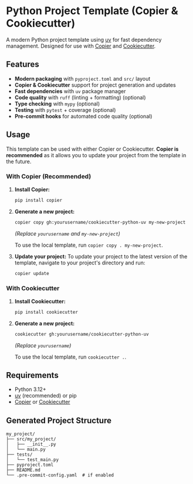 # Python Project Template (Copier & Cookiecutter)

A modern Python project template using [uv](https://github.com/astral-sh/uv) for fast dependency management. Designed for use with [Copier](https://copier.readthedocs.io/) and [Cookiecutter](https://cookiecutter.readthedocs.io/).

## Features

- **Modern packaging** with `pyproject.toml` and `src/` layout
- **Copier & Cookiecutter** support for project generation and updates
- **Fast dependencies** with `uv` package manager
- **Code quality** with `ruff` (linting + formatting) (optional)
- **Type checking** with `mypy` (optional)
- **Testing** with `pytest` + coverage (optional)
- **Pre-commit hooks** for automated code quality (optional)

## Usage

This template can be used with either Copier or Cookiecutter. **Copier is recommended** as it allows you to update your project from the template in the future.

### With Copier (Recommended)

1.  **Install Copier:**
    ```bash
    pip install copier
    ```

2.  **Generate a new project:**
    ```bash
    copier copy gh:yourusername/cookiecutter-python-uv my-new-project
    ```
    *(Replace `yourusername` and `my-new-project`)*

    To use the local template, run `copier copy . my-new-project`.

3.  **Update your project:**
    To update your project to the latest version of the template, navigate to your project's directory and run:
    ```bash
    copier update
    ```

### With Cookiecutter

1.  **Install Cookiecutter:**
    ```bash
    pip install cookiecutter
    ```

2.  **Generate a new project:**
    ```bash
    cookiecutter gh:yourusername/cookiecutter-python-uv
    ```
    *(Replace `yourusername`)*

    To use the local template, run `cookiecutter .`.

## Requirements

- Python 3.12+
- [uv](https://github.com/astral-sh/uv) (recommended) or pip
- [Copier](https://copier.readthedocs.io/) or [Cookiecutter](https://cookiecutter.readthedocs.io/)

## Generated Project Structure

```
my_project/
├── src/my_project/
│   ├── __init__.py
│   └── main.py
├── tests/
│   └── test_main.py
├── pyproject.toml
├── README.md
└── .pre-commit-config.yaml  # if enabled
```